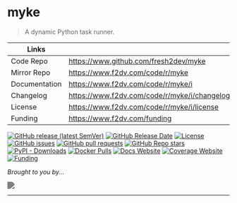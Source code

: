 # myke

> A dynamic Python task runner.

| Links         |                        |
|---------------|------------------------|
| Code Repo     | https://www.github.com/fresh2dev/myke           |
| Mirror Repo   | https://www.f2dv.com/code/r/myke        |
| Documentation | https://www.f2dv.com/code/r/myke/i           |
| Changelog     | https://www.f2dv.com/code/r/myke/i/changelog |
| License       | https://www.f2dv.com/code/r/myke/i/license   |
| Funding       | https://www.f2dv.com/funding        |

[![GitHub release (latest SemVer)](https://img.shields.io/github/v/release/fresh2dev/myke?color=blue&style=for-the-badge)](https://www.github.com/fresh2dev/myke/releases)
[![GitHub Release Date](https://img.shields.io/github/release-date/fresh2dev/myke?color=blue&style=for-the-badge)](https://www.github.com/fresh2dev/myke/releases)
[![License](https://img.shields.io/github/license/fresh2dev/myke?color=blue&style=for-the-badge)](https://www.f2dv.com/code/r/myke/i/license)
[![GitHub issues](https://img.shields.io/github/issues-raw/fresh2dev/myke?color=blue&style=for-the-badge)](https://www.github.com/fresh2dev/myke/issues)
[![GitHub pull requests](https://img.shields.io/github/issues-pr-raw/fresh2dev/myke?color=blue&style=for-the-badge)](https://www.github.com/fresh2dev/myke/pulls)
[![GitHub Repo stars](https://img.shields.io/github/stars/fresh2dev/myke?color=blue&style=for-the-badge)](https://star-history.com/#fresh2dev/myke&Date)
[![PyPI - Downloads](https://img.shields.io/pypi/dm/myke?color=blue&style=for-the-badge)](https://pypi.org/project/myke)
[![Docker Pulls](https://img.shields.io/docker/pulls/fresh2dev/myke?color=blue&style=for-the-badge)](https://hub.docker.com/r/fresh2dev/myke)
[![Docs Website](https://img.shields.io/website?down_message=unavailable&label=docs&style=for-the-badge&up_color=blue&up_message=available&url=https://www.f2dv.com/code/r/myke/i)](https://www.f2dv.com/code/r/myke/i)
[![Coverage Website](https://img.shields.io/website?down_message=unavailable&label=coverage&style=for-the-badge&up_color=blue&up_message=available&url=https://www.f2dv.com/code/r/myke/i/tests/coverage)](https://www.f2dv.com/code/r/myke/i/tests/coverage)
[![Funding](https://img.shields.io/badge/funding-%24%24%24-blue?style=for-the-badge)](https://www.f2dv.com/funding)

*Brought to you by...*

<a href="https://www.fresh2.dev"><img src="https://img.fresh2.dev/fresh2dev.svg" style="filter: invert(50%);"></img></a>

---
